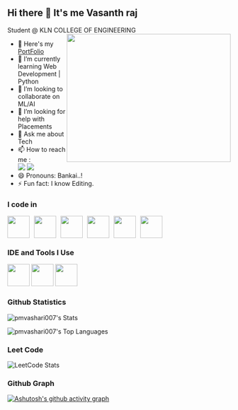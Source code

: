 ## Hi there 👋 It's me Vasanth raj

Student @ KLN COLLEGE OF ENGINEERING
<img align="right" width="370" height="290" src="https://i.pinimg.com/originals/47/f0/34/47f0342cec72b800463bf003eac1257e.gif">
- 🔭 Here's my [PortFolio](https://iamvasanthraj.github.io/)                                                 
- 🌱 I’m currently learning Web Development | Python
- 👯 I’m looking to collaborate on ML/AI
- 🤔 I’m looking for help with Placements
- 💬 Ask me about Tech
- 📫 How to reach me :
<br />  [<img src="https://img.shields.io/badge/LinkedIn-0077B5?style=for-the-badge&logo=linkedin&logoColor=white" />](https://www.linkedin.com/in/iamvasanthraj/) [<img src="https://img.shields.io/badge/Instagram-E4405F?style=for-the-badge&logo=instagram&logoColor=white"/>](https://www.instagram.com/itz_vasanxx_12)
- 😄 Pronouns: Bankai..!
- ⚡ Fun fact: I know Editing.

### I code in
<div style="display: flex; gap: 10px; align-items: center;">
  <img height="50" width="50" src="https://img.icons8.com/color/48/000000/react-native.png" /> 
  <img height="50" width="50" src="https://img.icons8.com/color/48/000000/mysql-logo.png" /> 
  <img height="50" width="50" src="https://img.icons8.com/color/48/000000/java-coffee-cup-logo.png" /> 
  <img height="50" width="50" src="https://img.icons8.com/color/48/000000/html-5.png" /> 
  <img height="50" width="50" src="https://img.icons8.com/color/48/000000/css3.png" />
  <img height="50" width="50" src="https://img.icons8.com/color/48/000000/javascript.png"/>
</div>



### IDE and Tools I Use
<img height="50" width="50" src="https://img.icons8.com/color/48/000000/visual-studio-code-2019.png"/>  <img height="50" width="50" src="https://img.icons8.com/color/50/000000/git.png"/> <img height="50" width="50" src="https://img.icons8.com/color/48/000000/figma--v1.png"/> 


### Github Statistics


![pmvashari007's Stats](https://github-readme-stats.vercel.app/api?username=iamvasanthraj&theme=react&show_icons=true&hide_border=false&count_private=true)

![pmvashari007's Top Languages](https://github-readme-stats.vercel.app/api/top-langs/?username=iamvasanthraj&theme=react&show_icons=true&hide_border=false&layout=compact)

### Leet Code
![LeetCode Stats](https://leetcard.jacoblin.cool/pmvashari007?theme=dark&font=Marcellus&ext=contest)

### Github Graph 
[![Ashutosh's github activity graph](https://github-readme-activity-graph.vercel.app/graph?username=iamvasanthraj&bg_color=000000&color=004cff&line=04ff00&point=ffffff&area=true&hide_border=true)](https://github.com/ashutosh00710/github-readme-activity-graph)
